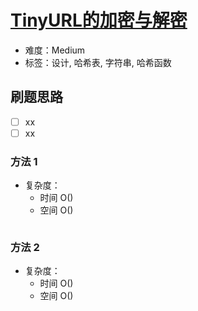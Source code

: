 # [TinyURL的加密与解密](https://leetcode-cn.com/problems/encode-and-decode-tinyurl/)

- 难度：Medium
- 标签：设计, 哈希表, 字符串, 哈希函数

## 刷题思路

- [ ] xx
- [ ] xx

### 方法 1

- 复杂度：
    - 时间 O()
    - 空间 O()

``` js

```

### 方法 2

- 复杂度：
    - 时间 O()
    - 空间 O()

``` js

```
